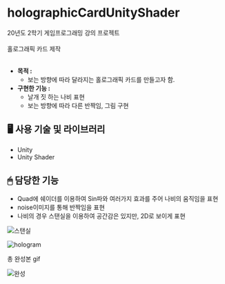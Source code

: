 # holographicCardUnityShader

20년도 2학기 게임프로그래밍 강의 프로젝트<br><br>
홀로그래픽 카드 제작 <br> <br>
- **목적 :**
    - 보는 방향에 따라 달라지는 홀로그래픽 카드를 만들고자 함.
- **구현한 기능 :**
    - 날개 짓 하는 나비 표현
    - 보는 방향에 따라 다른 반짝임, 그림 구현
    
## 🖥 사용 기술 및 라이브러리

- Unity
- Unity Shader

## 🖱 담당한 기능

- Quad에 쉐이더를 이용하여 Sin파와 여러가지 효과를 주어 나비의 움직임을 표현
- noise이미지를 통해 반짝임을 표현
- 나비의 경우 스탠실을 이용하여 공간감은 있지만, 2D로 보이게 표현

![스탠실](https://user-images.githubusercontent.com/76572665/184395913-37e69715-38e0-4ff5-8b74-5a10611ec811.gif)

![hologram](https://user-images.githubusercontent.com/76572665/184396194-41eaa9ec-d2e9-4450-b2eb-4e545998894f.gif)




총 완성본 gif <br>

![완성](https://user-images.githubusercontent.com/76572665/184391762-8cb150bf-92bc-4ee1-98de-c0ce2568bea9.gif)
